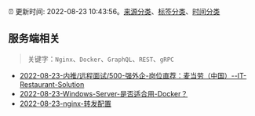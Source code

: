 :alarm_clock: 更新时间: 2022-08-23 10:43:56。[来源分类](../README.md)、[标签分类](../TAGS.md)、[时间分类](../TIMELINE.md)

## 服务端相关


> 关键字：`Nginx`、`Docker`、`GraphQL`、`REST`、`gRPC`



- [2022-08-23-内推/远程面试/500-强外企-岗位直荐：麦当劳（中国）--IT-Restaurant-Solution](https://www.v2ex.com/t/874838) 
- [2022-08-23-Windows-Server-是否适合用-Docker？](https://www.v2ex.com/t/874832) 
- [2022-08-23-nginx-转发配置](https://www.v2ex.com/t/874826) 